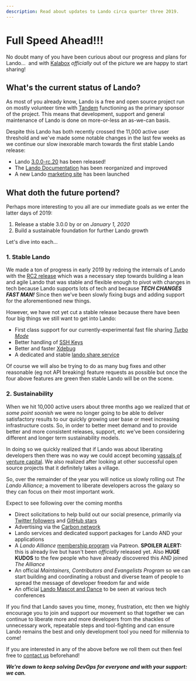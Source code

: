 ```yaml
---
description: Read about updates to Lando circa quarter three 2019.
---
```


# Full Speed Ahead!!!

No doubt many of you have been curious about our progress and plans for Lando...  and with [Kalabox](https://kalabox.io) _officially_ out of the picture we are happy to start sharing!

## What's the current status of Lando?

As most of you already know, Lando is a free and open source project run on mostly volunteer time with [Tandem](https://thinktandem.io) functioning as the primary sponsor of the project. This means that development, support and general maintenance of Lando is done on more-or-less an as-we-can basis. 

Despite this Lando has both recently crossed the 11,000 active user threshold and we've made some notable changes in the last few weeks as we continue our slow inexorable march towards the first stable Lando release:

* Lando [3.0.0-rc.20](https://github.com/lando/lando/releases/tag/v3.0.0-rc.20) has been released!
* The [Lando Documentation](https://docs.lando.dev/) has been reorganized and improved
* A new Lando [marketing site](https://lando.dev/) has been launched

## What doth the future portend?

Perhaps more interesting to you all are our immediate goals as we enter the latter days of 2019:

1. Release a stable 3.0.0 by or on _January 1, 2020_
2. Build a sustainable foundation for further Lando growth

Let's dive into each...

### 1. Stable Lando

We made a ton of progress in early 2019 by redoing the internals of Lando with the [RC2 release](https://thinktandem.io/blog/2019/02/01/lando-is-ready-for-the-masses-with-rc2-release/) which was a necessary step towards building a lean and agile Lando that was stable and flexible enough to pivot with changes in tech because Lando supports lots of tech and because **_TECH CHANGES FAST MAN!_** Since then we've been slowly fixing bugs and adding support for the aforementioned new things.

However, we have not yet cut a stable release because there have been four big things we still want to get into Lando:

* First class support for our currently-experimental fast file sharing [_Turbo Mode_](https://github.com/lando/lando/issues/1460#issuecomment-468049588)
* Better handling of [SSH Keys](https://github.com/lando/lando/issues/478)
* Better and faster [Xdebug](https://github.com/lando/lando/issues/1668)
* A dedicated and stable [lando share service](https://github.com/lando/lando/issues/1675)

Of course we will also be trying to do as many bug fixes and other reasonable (eg not API breaking) feature requests as possible but once the four above features are green then stable Lando will be on the scene. 

### 2. Sustainability

When we hit 10,000 active users about three months ago we realized that _at some point soonish_ we were no longer going to be able to deliver satisfactory results to our quickly growing user base or meet increasing infrastructure costs. So, in order to better meet demand and to provide better and more consistent releases, support, etc we've been considering different and longer term sustainability models.

In doing so we quickly realized that if Lando was about liberating developers then there was no way we could accept becoming [vassals of venture capital](https://www.youtube.com/watch?v=_pAII6UO810). We also realized after looking at other successful open source projects that it definitely takes a village.

So, over the remainder of the year you will notice us slowly rolling out _The Lando Alliance_; a movement to liberate developers across the galaxy so they can focus on their most important work.

Expect to see following over the coming months

* Direct solicitations to help build out our social presence, primarily via [Twitter followers](https://twitter.com/devwithlando?lang=en) and [GitHub stars](https://github.com/lando/lando)
* Advertising via the [Carbon network](https://www.carbonads.net/)
* Lando services and dedicated support packages for Lando AND your applications
* A _Lando Alliance_ [membership program](https://www.patreon.com/devwithlando) via Patreon. **SPOILER ALERT:** this is already live but hasn't been _officially_ released yet. Also **HUGE KUDOS** to the few people who have already discovered this AND joined _The Alliance_
* An official _Maintainers, Contributors and Evangelists Program_ so we can start building and coordinating a robust and diverse team of people to spread the message of developer freedom far and wide
* An official [Lando Mascot and Dance](https://www.youtube.com/watch?v=oHg5SJYRHA0) to be seen at various tech conferences

If you find that Lando saves you time, money, frustration, etc then we highly encourage you to join and support our movement so that together we can continue to liberate more and more developers from the shackles of unnecessary work, repeatable steps and tool-fighting and can ensure Lando remains the best and only development tool you need for millennia to come!

If you are interested in any of the above before we roll them out then feel free to [contact us](https://thinktandem.io/contact/) beforehand!

**_We're down to keep solving DevOps for everyone and with your support: we can._**
